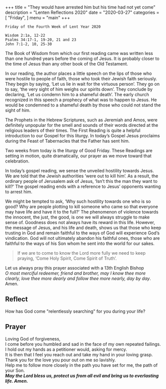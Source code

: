+++
title = "They would have arrested him but his time had not yet come"
description = "Lenten Reflections 2020"
date = "2020-03-27"
categories = [
    "Friday",
]
menu = "main"
+++

```
Friday of the Fourth Week of Lent Year 2020

Wisdom 2:1a, 12-22
Psalms 34:17-1, 19-20, 21 and 23
John 7:1-2, 10, 25-30

```

The Book of Wisdom from which our first reading came was written less than one hundred years before the coming of Jesus. It is probably closer to the time of Jesus than any other book of the Old Testament. 

In our reading, the author places a little speech on the lips of those who were hostile to people of faith, those who took their Jewish faith seriously. They begin by saying, ‘Let us lie in wait for the virtuous person’. They go on to say, ‘the very sight of him weighs our spirits down’. They conclude by declaring, ‘Let us condemn him to a shameful death’. The early church recognized in this speech a prophecy of what was to happen to Jesus. He would be condemned to a shameful death by those who could not stand the sight of him. 

The Prophets in the Hebrew Scriptures, such as Jeremiah and Amos, were definitely unpopular for the smell and sounds of their words directed at the religious leaders of their times. The First Reading is quite a helpful introduction to our Gospel for this liturgy. In today’s Gospel Jesus proclaims during the Feast of Tabernacles that the Father has sent him. 

Two weeks from today is the liturgy of Good Friday. These Readings are setting in motion, quite dramatically, our prayer as we move toward that celebration.

In today’s gospel reading, we sense the unveiled hostility towards Jesus. We are told that the Jewish authorities ‘were out to kill him’. As a result, the ordinary people of Jerusalem ask of Jesus, ‘Isn’t this the man they want to kill?’ The gospel reading ends with a reference to Jesus’ opponents wanting to arrest him. 

We might be tempted to ask, ‘Why such hostility towards one who is so good? Why are people plotting to kill someone who came so that everyone may have life and have it to the full?’ The phenomenon of violence towards the innocent, the just, the good, is one we will always struggle to make sense of. Goodness does not always have its reward in this life. However, the message of Jesus, and his life and death, shows us that those who keep trusting in God and remain faithful to the ways of God will experience God’s vindication. God will not ultimately abandon his faithful ones, those who are faithful to the ways of his Son whom he sent into the world for our sakes.

>If we are to come to know the Lord more fully we need to keep praying, ‘Come Holy Spirit, Come Spirit of Truth’.

Let us always pray this prayer associated with a 13th English Bishop   
_O most merciful redeemer, friend and brother, may I know thee more clearly, love thee more dearly and follow thee more nearly, day by day_. Amen.

## Reflect
How has God come "relentlessly searching" for you during your life?

## Prayer
Loving God of forgiveness,  
I come before you humbled and sad in the face of my own repeated failings.  
I hold out my hands as a petitioner would, asking for mercy.  
It is then that I feel you reach out and take my hand in your loving grasp.  
Thank you for the love you pour out on me so lavishly.  
Help me to follow more closely in the path you have set for me, the path of your Son.     
**_May the Lord bless us, protect us from all evil and bring us to everlasting life. Amen._**